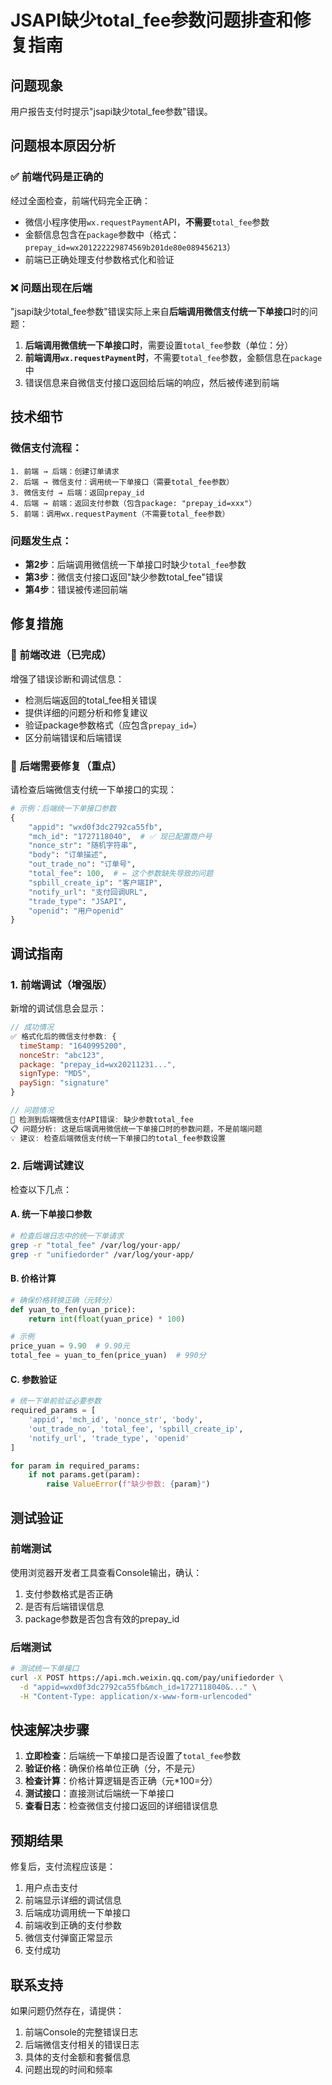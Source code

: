 # JSAPI缺少total_fee参数问题排查和修复指南

## 问题现象
用户报告支付时提示"jsapi缺少total_fee参数"错误。

## 问题根本原因分析

### ✅ 前端代码是正确的
经过全面检查，前端代码完全正确：
- 微信小程序使用`wx.requestPayment`API，**不需要**`total_fee`参数
- 金额信息包含在`package`参数中（格式：`prepay_id=wx201222229874569b201de80e089456213`）
- 前端已正确处理支付参数格式化和验证

### ❌ 问题出现在后端
"jsapi缺少total_fee参数"错误实际上来自**后端调用微信支付统一下单接口**时的问题：

1. **后端调用微信统一下单接口时**，需要设置`total_fee`参数（单位：分）
2. **前端调用`wx.requestPayment`时**，不需要`total_fee`参数，金额信息在`package`中
3. 错误信息来自微信支付接口返回给后端的响应，然后被传递到前端

## 技术细节

### 微信支付流程：
```
1. 前端 → 后端：创建订单请求
2. 后端 → 微信支付：调用统一下单接口（需要total_fee参数）
3. 微信支付 → 后端：返回prepay_id
4. 后端 → 前端：返回支付参数（包含package: "prepay_id=xxx"）
5. 前端：调用wx.requestPayment（不需要total_fee参数）
```

### 问题发生点：
- **第2步**：后端调用微信统一下单接口时缺少`total_fee`参数
- **第3步**：微信支付接口返回"缺少参数total_fee"错误
- **第4步**：错误被传递回前端

## 修复措施

### 🔧 前端改进（已完成）
增强了错误诊断和调试信息：
- 检测后端返回的total_fee相关错误
- 提供详细的问题分析和修复建议
- 验证package参数格式（应包含`prepay_id=`）
- 区分前端错误和后端错误

### 🔧 后端需要修复（重点）
请检查后端微信支付统一下单接口的实现：

```python
# 示例：后端统一下单接口参数
{
    "appid": "wxd0f3dc2792ca55fb",
    "mch_id": "1727118040",  # ✅ 现已配置商户号
    "nonce_str": "随机字符串",
    "body": "订单描述",
    "out_trade_no": "订单号",
    "total_fee": 100,  # ← 这个参数缺失导致的问题
    "spbill_create_ip": "客户端IP",
    "notify_url": "支付回调URL",
    "trade_type": "JSAPI",
    "openid": "用户openid"
}
```

## 调试指南

### 1. 前端调试（增强版）
新增的调试信息会显示：
```javascript
// 成功情况
✅ 格式化后的微信支付参数: {
  timeStamp: "1640995200",
  nonceStr: "abc123",
  package: "prepay_id=wx20211231...",
  signType: "MD5", 
  paySign: "signature"
}

// 问题情况
🚨 检测到后端微信支付API错误: 缺少参数total_fee
📋 问题分析: 这是后端调用微信统一下单接口时的参数问题，不是前端问题
💡 建议: 检查后端微信支付统一下单接口的total_fee参数设置
```

### 2. 后端调试建议
检查以下几点：

#### A. 统一下单接口参数
```bash
# 检查后端日志中的统一下单请求
grep -r "total_fee" /var/log/your-app/
grep -r "unifiedorder" /var/log/your-app/
```

#### B. 价格计算
```python
# 确保价格转换正确（元转分）
def yuan_to_fen(yuan_price):
    return int(float(yuan_price) * 100)

# 示例
price_yuan = 9.90  # 9.90元
total_fee = yuan_to_fen(price_yuan)  # 990分
```

#### C. 参数验证
```python
# 统一下单前验证必要参数
required_params = [
    'appid', 'mch_id', 'nonce_str', 'body', 
    'out_trade_no', 'total_fee', 'spbill_create_ip',
    'notify_url', 'trade_type', 'openid'
]

for param in required_params:
    if not params.get(param):
        raise ValueError(f"缺少参数: {param}")
```

## 测试验证

### 前端测试
使用浏览器开发者工具查看Console输出，确认：
1. 支付参数格式是否正确
2. 是否有后端错误信息
3. package参数是否包含有效的prepay_id

### 后端测试
```bash
# 测试统一下单接口
curl -X POST https://api.mch.weixin.qq.com/pay/unifiedorder \
  -d "appid=wxd0f3dc2792ca55fb&mch_id=1727118040&..." \
  -H "Content-Type: application/x-www-form-urlencoded"
```

## 快速解决步骤

1. **立即检查**：后端统一下单接口是否设置了`total_fee`参数
2. **验证价格**：确保价格单位正确（分，不是元）
3. **检查计算**：价格计算逻辑是否正确（元*100=分）
4. **测试接口**：直接测试后端统一下单接口
5. **查看日志**：检查微信支付接口返回的详细错误信息

## 预期结果

修复后，支付流程应该是：
1. 用户点击支付
2. 前端显示详细的调试信息
3. 后端成功调用统一下单接口
4. 前端收到正确的支付参数
5. 微信支付弹窗正常显示
6. 支付成功

## 联系支持

如果问题仍然存在，请提供：
1. 前端Console的完整错误日志
2. 后端微信支付相关的错误日志
3. 具体的支付金额和套餐信息
4. 问题出现的时间和频率
